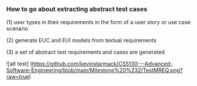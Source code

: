 ### How to go about extracting abstract test cases
   (1) user types in their requirements in the form of a user story or use case scenario
   
   (2) generate EUC and EUI models from textual requirements
   
   (3) a set of abstract test requirements and cases are generated
   
   ![alt test] (https://github.com/kevinstarmack/CS5130---Advanced-Software-Engineering/blob/main/Milestone%20%232/TestMREQ.png?raw=true)
